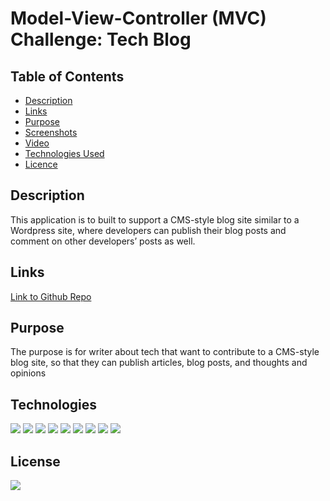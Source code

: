 # Model-View-Controller (MVC) Challenge: Tech Blog

## Table of Contents

* [Description](#description)
* [Links](#links)
* [Purpose](#purpose)
* [Screenshots](#screenshots)
* [Video](#video)
* [Technologies Used](#technologies)
* [Licence](#license)


## Description

This application is to built to support a CMS-style blog site similar to a Wordpress site, where developers can publish their blog posts and comment on other developers’ posts as well. 

## Links
<a href="https://github.com/ColumbiaCoding/gabesblog.git">Link to Github Repo</a>


## Purpose

The purpose is for writer about tech that want to contribute to a CMS-style blog site, so that they can publish articles, blog posts, and thoughts and opinions


## Technologies

<img src="https://img.shields.io/badge/Built%20with-HTML5-blue">

<img src="https://img.shields.io/badge/Built%20with-CSS3-blue">

<img src="https://img.shields.io/badge/Built%20with-Javascript-blue">

<img src="https://img.shields.io/badge/Built%20with-Node-blue">

<img src="https://img.shields.io/badge/Built%20with-Express-blue">

<img src="https://img.shields.io/badge/Built%20with-MySQL2-blue">

<img src="https://img.shields.io/badge/Built%20with-Sequelize-blue">

<img src="https://img.shields.io/badge/Built%20with-bcrypt-blue">

<img src="https://img.shields.io/badge/Built%20with-handlebars-blue">



## License

<img src="https://img.shields.io/badge/license-MIT-blue">

